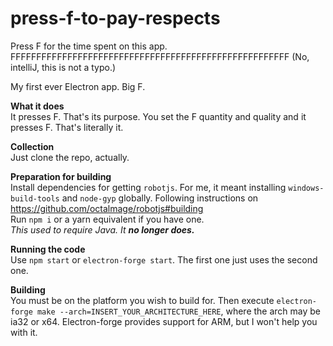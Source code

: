 # press-f-to-pay-respects<br>
Press F for the time spent on this app.<br>
FFFFFFFFFFFFFFFFFFFFFFFFFFFFFFFFFFFFFFFFFFFFFFFFFFFFFF (No, intelliJ, this is not a typo.)

My first ever Electron app. Big F.


**What it does**<br>
It presses F. That's its purpose. You set the F quantity and quality and it presses F. That's literally it.

**Collection**<br>
Just clone the repo, actually.

**Preparation for building**<br>
Install dependencies for getting `robotjs`. For me, it meant installing `windows-build-tools` and `node-gyp` globally. Following instructions on https://github.com/octalmage/robotjs#building<br>
Run `npm i` or a yarn equivalent if you have one.<br>
_This used to require Java. It **no longer does.**_

**Running the code**<br>
Use `npm start` or `electron-forge start`. The first one just uses the second one.

**Building**<br>
You must be on the platform you wish to build for. Then execute `electron-forge make --arch=INSERT_YOUR_ARCHITECTURE_HERE`, where the arch may be ia32 or x64.
Electron-forge provides support for ARM, but I won't help you with it.<br>
 
